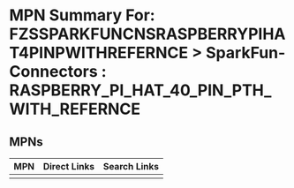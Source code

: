 



# MPN Summary For: FZSSPARKFUNCNSRASPBERRYPIHAT4PINPWITHREFERNCE > SparkFun-Connectors : RASPBERRY_PI_HAT_40_PIN_PTH_WITH_REFERNCE

## MPNs
  

|MPN|Direct Links|Search Links|
| :--- | :--- | :--- |
||||
